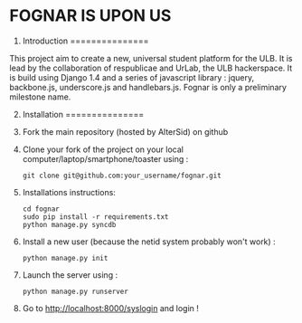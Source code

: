 # FOGNAR IS UPON US

1. Introduction
===============

This project aim to create a new, universal student platform for the ULB. It is lead by the collaboration of respublicae and UrLab, the ULB hackerspace.
It is build using Django 1.4 and a series of javascript library : jquery, backbone.js, underscore.js and handlebars.js. Fognar is only a preliminary milestone name.

2. Installation
===============

1. Fork the main repository (hosted by AlterSid) on github

2. Clone your fork of the project on your local computer/laptop/smartphone/toaster using :

    ```
    git clone git@github.com:your_username/fognar.git
    ```

3. Installations instructions:

    ```
    cd fognar
    sudo pip install -r requirements.txt
    python manage.py syncdb
    ```

4. Install a new user (because the netid system probably won't work) :

    ```
    python manage.py init
    ```

5. Launch the server using :

    ```
    python manage.py runserver
    ```

6. Go to [http://localhost:8000/syslogin](http://localhost:8000/syslogin) and login !
